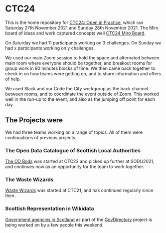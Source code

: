 # CTC24
This is the home repository for [CTC24: Open in Practice](https://codethecity.org/what-we-do/hack-weekends/ctc24-open-in-practice/), which ran Saturday 27th November 2021 and Sunday 28th November 2021. The Miro board of ideas and work captured concepts well [CTC24 Miro Board](https://miro.com/app/board/o9J_lhmdaeQ=/).

On Saturday we had 11 participants working on 3 challenges. On Sunday we had x participants working on y challenges.

We used our main Zoom session to hold the space and alternated between main room where everyone should be together, and breakout rooms for group work in 90 minutes blocks of time. We then came back together to check in on how teams were getting on, and to share information and offers of help.

We used Slack and our Code the City workgroup as the back channel between rooms, and to coordinate the event outside of Zoom. This worked well in the run-up to the event, and also as the jumping off point for each day.

## The Projects were
We had three teams working on a range of topics. All of them were continuations of previous projects.

### The Open Data Catalogue of Scottish Local Authorities
[The OD Bods](https://github.com/CodeTheCity/the_od_bods) was started at CTC23 and picked up further at SODU2021, and continues now as an opportunity for the team to work together.

### The Waste Wizards
[Waste Wizards](https://github.com/CodeTheCity/ctc21_waste_wizards) was started at CTC21, and has continued regularly since then.

### Scottish Representation in Wikidata
[Government agencies in Scotland](https://www.wikidata.org/wiki/Wikidata:WikiProject_Govdirectory/United_Kingdom#Agencies_in_Scotland_%28Q22%29) as part of the [GovDirectory](https://github.com/govdirectory) project is being worked on by a few people this weekend.
